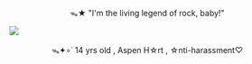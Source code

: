 <p align="center">
  <img src="https://files.catbox.moe/b70xa7.gif" alt="" title="gif made by me, NF2U !!">
<p align="center">

<p align="center"> ᯓ★ "I'm the living legend of rock, baby!" <p align="center">

  <img src="https://komarev.com/ghpvc/?username=adogsmeow">

<p align="center"> ᯓ✦∘˙ 14 yrs old , Aspen H☆rt , ☆nti-harassment♡  <p align="center">
  
<p align="center">
  <img src="https://files.catbox.moe/9bba0d.gif" alt="" title="gif made by me, NF2U !!">
<p align="center">
